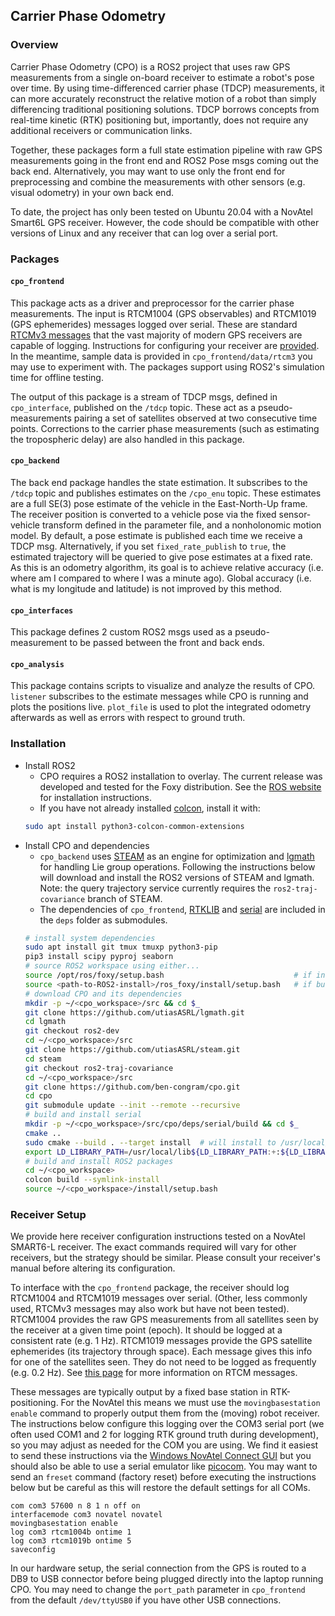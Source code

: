 ## Carrier Phase Odometry

### Overview
Carrier Phase Odometry (CPO) is a ROS2 project that uses raw GPS measurements from a single on-board receiver to estimate a robot's pose over time.
By using time-differenced carrier phase (TDCP) measurements, it can more accurately reconstruct the relative motion of a robot than simply differencing traditional positioning solutions.
TDCP borrows concepts from real-time kinetic (RTK) positioning but, importantly, does not require any additional receivers or communication links.

Together, these packages form a full state estimation pipeline with raw GPS measurements going in the front end and ROS2 Pose msgs coming out the back end.
Alternatively, you may want to use only the front end for preprocessing and combine the measurements with other sensors (e.g. visual odometry) in your own back end.

To date, the project has only been tested on Ubuntu 20.04 with a NovAtel Smart6L GPS receiver.
However, the code should be compatible with other versions of Linux and any receiver that can log over a serial port.

### Packages

#### `cpo_frontend`

This package acts as a driver and preprocessor for the carrier phase measurements.
The input is RTCM1004 (GPS observables) and RTCM1019 (GPS ephemerides) messages logged over serial.
These are standard [RTCMv3 messages](https://www.use-snip.com/kb/knowledge-base/rtcm-3-message-list/) that the vast majority of modern GPS receivers are capable of logging.
Instructions for configuring your receiver are [provided](#receiver-setup).
In the meantime, sample data is provided in `cpo_frontend/data/rtcm3` you may use to experiment with.
The packages support using ROS2's simulation time for offline testing.

The output of this package is a stream of TDCP msgs, defined in `cpo_interface`, published on the `/tdcp` topic.
These act as a pseudo-measurements pairing a set of satellites observed at two consecutive time points.
Corrections to the carrier phase measurements (such as estimating the tropospheric delay) are also handled in this package.

#### `cpo_backend`

The back end package handles the state estimation.
It subscribes to the `/tdcp` topic and publishes estimates on the `/cpo_enu` topic.
These estimates are a full SE(3) pose estimate of the vehicle in the East-North-Up frame.
The receiver position is converted to a vehicle pose via the fixed sensor-vehicle transform defined in the parameter file, and a nonholonomic motion model.
By default, a pose estimate is published each time we receive a TDCP msg.
Alternatively, if you set `fixed_rate_publish` to `true`, the estimated trajectory will be queried to give pose estimates at a fixed rate.
As this is an odometry algorithm, its goal is to achieve relative accuracy (i.e. where am I compared to where I was a minute ago).
Global accuracy (i.e. what is my longitude and latitude) is not improved by this method.

#### `cpo_interfaces`

This package defines 2 custom ROS2 msgs used as a pseudo-measurement to be passed between the front and back ends.

#### `cpo_analysis`

This package contains scripts to visualize and analyze the results of CPO.
`listener` subscribes to the estimate messages while CPO is running and plots the positions live.
`plot_file` is used to plot the integrated odometry afterwards as well as errors with respect to ground truth.

### Installation
- Install ROS2
  - CPO requires a ROS2 installation to overlay.
    The current release was developed and tested for the Foxy distribution.
    See the [ROS website](https://docs.ros.org/en/foxy/Installation.html) for installation instructions.
  - If you have not already installed [colcon](https://docs.ros.org/en/foxy/Tutorials/Colcon-Tutorial.html), install it with:
  ```bash
  sudo apt install python3-colcon-common-extensions
  ```
- Install CPO and dependencies
  - `cpo_backend` uses [STEAM](https://github.com/utiasASRL/steam) as an engine for optimization and [lgmath](https://github.com/utiasASRL/lgmath) for handling Lie group operations.
    Following the instructions below will download and install the ROS2 versions of STEAM and lgmath.
    Note: the query trajectory service currently requires the `ros2-traj-covariance` branch of STEAM.
  - The dependencies of `cpo_frontend`, [RTKLIB](https://github.com/tomojitakasu/RTKLIB) and [serial](https://github.com/cottsay/serial) are included in the `deps` folder as submodules.
  ```bash
  # install system dependencies
  sudo apt install git tmux tmuxp python3-pip
  pip3 install scipy pyproj seaborn
  # source ROS2 workspace using either...
  source /opt/ros/foxy/setup.bash                             # if installed from binary packages
  source <path-to-ROS2-install>/ros_foxy/install/setup.bash   # if built from source 
  # download CPO and its dependencies
  mkdir -p ~/<cpo_workspace>/src && cd $_
  git clone https://github.com/utiasASRL/lgmath.git
  cd lgmath
  git checkout ros2-dev
  cd ~/<cpo_workspace>/src
  git clone https://github.com/utiasASRL/steam.git
  cd steam
  git checkout ros2-traj-covariance
  cd ~/<cpo_workspace>/src
  git clone https://github.com/ben-congram/cpo.git
  cd cpo
  git submodule update --init --remote --recursive
  # build and install serial
  mkdir -p ~/<cpo_workspace>/src/cpo/deps/serial/build && cd $_
  cmake ..
  sudo cmake --build . --target install  # will install to /usr/local/[lib,bin]
  export LD_LIBRARY_PATH=/usr/local/lib${LD_LIBRARY_PATH:+:${LD_LIBRARY_PATH}}  # put this in bashrc
  # build and install ROS2 packages
  cd ~/<cpo_workspace>
  colcon build --symlink-install
  source ~/<cpo_workspace>/install/setup.bash
  ```

### Receiver Setup

We provide here receiver configuration instructions tested on a NovAtel SMART6-L receiver.
The exact commands required will vary for other receivers, but the strategy should be similar.
Please consult your receiver's manual before altering its configuration.

To interface with the `cpo_frontend` package, the receiver should log RTCM1004 and RTCM1019 messages over serial.
(Other, less commonly used, RTCMv3 messages may also work but have not been tested).
RTCM1004 provides the raw GPS measurements from all satellites seen by the receiver at a given time point (epoch).
It should be logged at a consistent rate (e.g. 1 Hz).
RTCM1019 messages provide the GPS satellite ephemerides (its trajectory through space).
Each message gives this info for one of the satellites seen.
They do not need to be logged as frequently (e.g. 0.2 Hz).
See [this page](https://www.use-snip.com/kb/knowledge-base/rtcm-3-message-list/) for more information on RTCM messages.

These messages are typically output by a fixed base station in RTK-positioning.
For the NovAtel this means we must use the `movingbasestation enable` command to properly output them from the (moving) robot receiver.
The instructions below configure this logging over the COM3 serial port (we often used COM1 and 2 for logging RTK ground truth during development), so you may adjust as needed for the COM you are using.
We find it easiest to send these instructions via the [Windows NovAtel Connect GUI](https://novatel.com/products/firmware-options-pc-software/novatel-connect) but you should also be able to use a serial emulator like [picocom](https://linux.die.net/man/8/picocom).
You may want to send an `freset` command (factory reset) before executing the instructions below but be careful as this will restore the default settings for all COMs.

```
com com3 57600 n 8 1 n off on
interfacemode com3 novatel novatel
movingbasestation enable
log com3 rtcm1004b ontime 1
log com3 rtcm1019b ontime 5
saveconfig
```

In our hardware setup, the serial connection from the GPS is routed to a DB9 to USB connector before being plugged directly into the laptop running CPO.
You may need to change the `port_path` parameter in `cpo_frontend` from the default `/dev/ttyUSB0` if you have other USB connections.